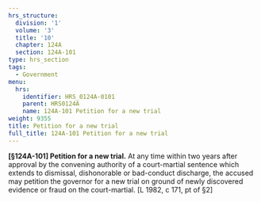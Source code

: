 ```yaml
---
hrs_structure:
  division: '1'
  volume: '3'
  title: '10'
  chapter: 124A
  section: 124A-101
type: hrs_section
tags:
  - Government
menu:
  hrs:
    identifier: HRS_0124A-0101
    parent: HRS0124A
    name: 124A-101 Petition for a new trial
weight: 9355
title: Petition for a new trial
full_title: 124A-101 Petition for a new trial
---
```

**[§124A-101] Petition for a new trial.** At any time within two years after approval by the convening authority of a court-martial sentence which extends to dismissal, dishonorable or bad-conduct discharge, the accused may petition the governor for a new trial on ground of newly discovered evidence or fraud on the court-martial. [L 1982, c 171, pt of §2]